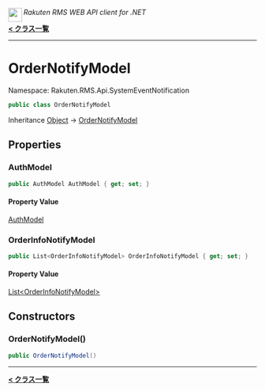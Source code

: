 <img align="left" style="height: 2em;" src="https://webservice.rakuten.co.jp/favicon.ico"><em>Rakuten RMS WEB API client for .NET</em>

[**< クラス一覧**](./)
- - -

# OrderNotifyModel

Namespace: Rakuten.RMS.Api.SystemEventNotification

```csharp
public class OrderNotifyModel
```

Inheritance [Object](https://docs.microsoft.com/en-us/dotnet/api/system.object) → [OrderNotifyModel](./rakuten.rms.api.systemeventnotification.ordernotifymodel)

## Properties

### <a id="properties-authmodel"/>**AuthModel**

```csharp
public AuthModel AuthModel { get; set; }
```

#### Property Value

[AuthModel](./rakuten.rms.api.systemeventnotification.authmodel)<br>

### <a id="properties-orderinfonotifymodel"/>**OrderInfoNotifyModel**

```csharp
public List<OrderInfoNotifyModel> OrderInfoNotifyModel { get; set; }
```

#### Property Value

[List&lt;OrderInfoNotifyModel&gt;](https://docs.microsoft.com/en-us/dotnet/api/system.collections.generic.list-1)<br>

## Constructors

### <a id="constructors-.ctor"/>**OrderNotifyModel()**

```csharp
public OrderNotifyModel()
```


- - -
[**< クラス一覧**](./)
